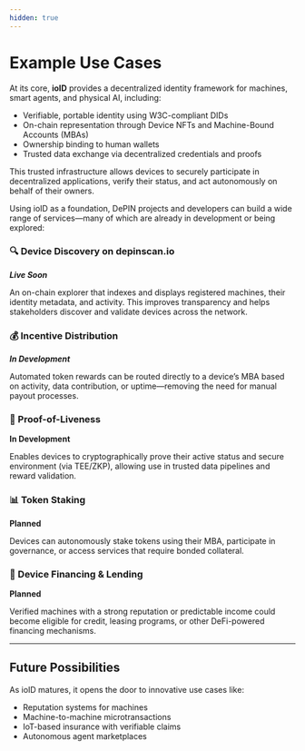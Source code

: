 ```yaml
---
hidden: true
---
```


# Example Use Cases

At its core, **ioID** provides a decentralized identity framework for machines, smart agents, and physical AI, including:

* Verifiable, portable identity using W3C-compliant DIDs
* On-chain representation through Device NFTs and Machine-Bound Accounts (MBAs)
* Ownership binding to human wallets
* Trusted data exchange via decentralized credentials and proofs

This trusted infrastructure allows devices to securely participate in decentralized applications, verify their status, and act autonomously on behalf of their owners.

Using ioID as a foundation, DePIN projects and developers can build a wide range of services—many of which are already in development or being explored:

### **🔍 Device Discovery on depinscan.io**&#x20;

_**Live Soon**_

An on-chain explorer that indexes and displays registered machines, their identity metadata, and activity. This improves transparency and helps stakeholders discover and validate devices across the network.

### **💰 Incentive Distribution**&#x20;

_**In Development**_

Automated token rewards can be routed directly to a device’s MBA based on activity, data contribution, or uptime—removing the need for manual payout processes.

### **🔐 Proof-of-Liveness**&#x20;

**In Development**

Enables devices to cryptographically prove their active status and secure environment (via TEE/ZKP), allowing use in trusted data pipelines and reward validation.

### **📊 Token Staking**&#x20;

**Planned**

Devices can autonomously stake tokens using their MBA, participate in governance, or access services that require bonded collateral.

### **🤝 Device Financing & Lending**&#x20;

**Planned**

Verified machines with a strong reputation or predictable income could become eligible for credit, leasing programs, or other DeFi-powered financing mechanisms.

***

## Future Possibilities

As ioID matures, it opens the door to innovative use cases like:

* Reputation systems for machines
* Machine-to-machine microtransactions
* IoT-based insurance with verifiable claims
* Autonomous agent marketplaces
